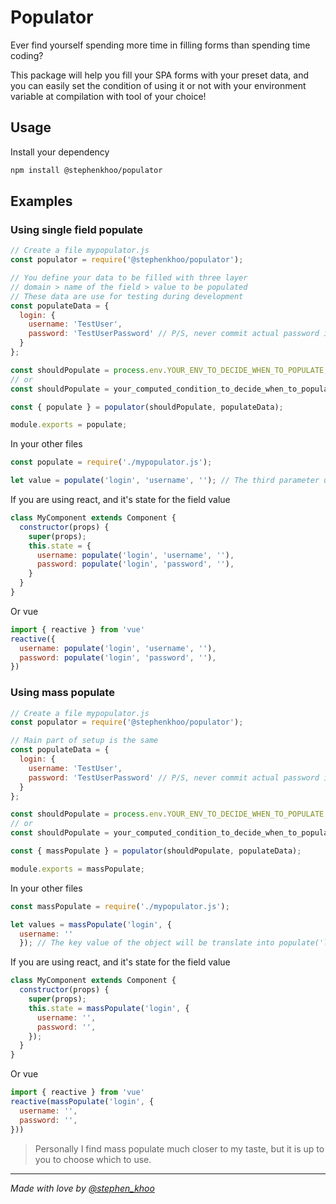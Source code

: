 # Populator
Ever find yourself spending more time in filling forms than spending time coding?

This package will help you fill your SPA forms with your preset data, and you can easily set the condition of using it or not with your environment variable at compilation with tool of your choice!

## Usage
Install your dependency
```bash
npm install @stephenkhoo/populator
```

## Examples
### Using single field populate
```js
// Create a file mypopulator.js
const populator = require('@stephenkhoo/populator');

// You define your data to be filled with three layer
// domain > name of the field > value to be populated
// These data are use for testing during development
const populateData = {
  login: {
    username: 'TestUser',
    password: 'TestUserPassword' // P/S, never commit actual password into your code
  }
};

const shouldPopulate = process.env.YOUR_ENV_TO_DECIDE_WHEN_TO_POPULATE;
// or
const shouldPopulate = your_computed_condition_to_decide_when_to_populate;

const { populate } = populator(shouldPopulate, populateData);

module.exports = populate;
```
In your other files
```js
const populate = require('./mypopulator.js');

let value = populate('login', 'username', ''); // The third parameter used is the value to be used when it shouldn't populate
```
If you are using react, and it's state for the field value
```js
class MyComponent extends Component {
  constructor(props) {
    super(props);
    this.state = {
      username: populate('login', 'username', ''),
      password: populate('login', 'password', ''),
    }
  }
}
```
Or vue
```js
import { reactive } from 'vue'
reactive({
  username: populate('login', 'username', ''),
  password: populate('login', 'password', ''),
})
```

### Using mass populate
```js
// Create a file mypopulator.js
const populator = require('@stephenkhoo/populator');

// Main part of setup is the same
const populateData = {
  login: {
    username: 'TestUser',
    password: 'TestUserPassword' // P/S, never commit actual password into your code
  }
};

const shouldPopulate = process.env.YOUR_ENV_TO_DECIDE_WHEN_TO_POPULATE;
// or
const shouldPopulate = your_computed_condition_to_decide_when_to_populate;

const { massPopulate } = populator(shouldPopulate, populateData);

module.exports = massPopulate;
```
In your other files
```js
const massPopulate = require('./mypopulator.js');

let values = massPopulate('login', {
  username: ''
  }); // The key value of the object will be translate into populate('login', key, value)
```
If you are using react, and it's state for the field value
```js
class MyComponent extends Component {
  constructor(props) {
    super(props);
    this.state = massPopulate('login', {
      username: '',
      password: '',
    });
  }
}
```
Or vue
```js
import { reactive } from 'vue'
reactive(massPopulate('login', {
  username: '',
  password: '',
}))
```
> Personally I find mass populate much closer to my taste, but it is up to you to choose which to use.

---

_Made with love by [@stephen_khoo](https://twitter.com/stephen_khoo)_
